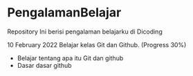 # PengalamanBelajar
Repository Ini berisi pengalaman belajarku di Dicoding

10 February 2022
Belajar kelas Git dan Github. (Progress 30%)
  - Belajar tentang apa itu Git dan github
  - Dasar dasar github
